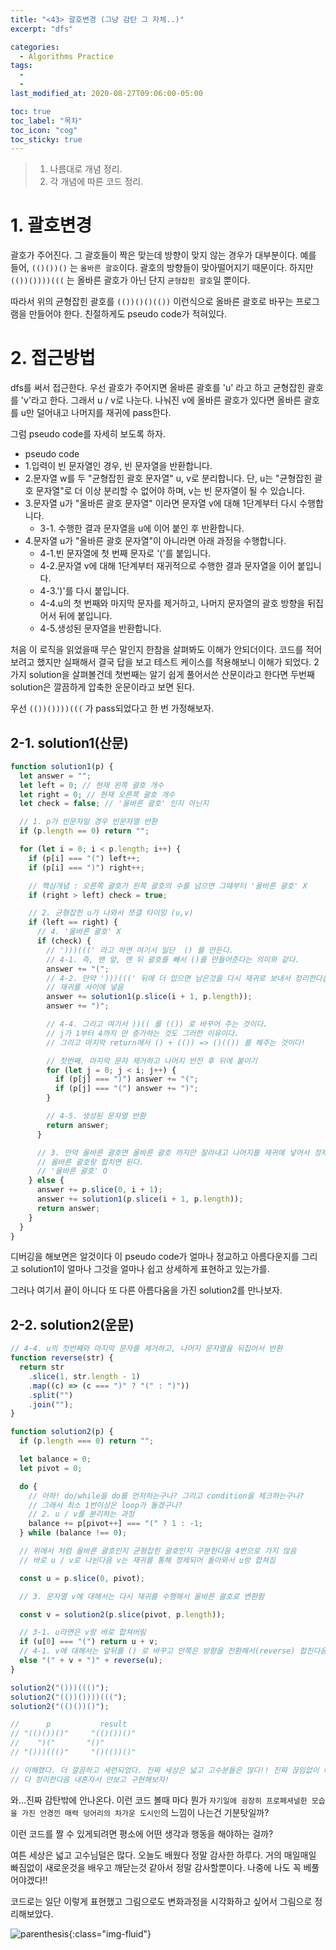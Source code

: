 ```yaml
---
title: "<43> 괄호변경 (그냥 감탄 그 자체..)"
excerpt: "dfs"

categories:
  - Algorithms Practice
tags:
  -
  -
last_modified_at: 2020-08-27T09:06:00-05:00

toc: true
toc_label: "목차"
toc_icon: "cog"
toc_sticky: true
---
```


> 1. 나름대로 개념 정리.
> 2. 각 개념에 따른 코드 정리.

# 1. 괄호변경

괄호가 주어진다. 그 괄호들이 짝은 맞는데 방향이 맞지 않는 경우가 대부분이다. 예를 들어, `(()())()` 는 `올바른 괄호`이다. 괄호의 방향들이 맞아떨어지기 때문이다. 하지만 `(())())))(((` 는 올바른 괄호가 아닌 단지 `균형잡힌 괄호`일 뿐이다.

따라서 위의 균형잡힌 괄호를 `(())()()(())` 이런식으로 올바른 괄호로 바꾸는 프로그램을 만들어야 한다. 친절하게도 pseudo code가 적혀있다.

# 2. 접근방법

dfs를 써서 접근한다. 우선 괄호가 주어지면 올바른 괄호를 'u' 라고 하고 균형잡힌 괄호를 'v'라고 한다. 그래서 u / v로 나눈다. 나눠진 v에 올바른 괄호가 있다면 올바른 괄호를 u만 덜어내고 나머지를 재귀에 pass한다.

그럼 pseudo code를 자세히 보도록 하자.

- pseudo code
- 1.입력이 빈 문자열인 경우, 빈 문자열을 반환합니다.
- 2.문자열 w를 두 "균형잡힌 괄호 문자열" u, v로 분리합니다. 단, u는 "균형잡힌 괄호 문자열"로 더 이상 분리할 수 없어야 하며, v는 빈 문자열이 될 수 있습니다.
- 3.문자열 u가 "올바른 괄호 문자열" 이라면 문자열 v에 대해 1단계부터 다시 수행합니다.
  - 3-1. 수행한 결과 문자열을 u에 이어 붙인 후 반환합니다.
- 4.문자열 u가 "올바른 괄호 문자열"이 아니라면 아래 과정을 수행합니다.
  - 4-1.빈 문자열에 첫 번째 문자로 '('를 붙입니다.
  - 4-2.문자열 v에 대해 1단계부터 재귀적으로 수행한 결과 문자열을 이어 붙입니다.
  - 4-3.')'를 다시 붙입니다.
  - 4-4.u의 첫 번째와 마지막 문자를 제거하고, 나머지 문자열의 괄호 방향을 뒤집어서 뒤에 붙입니다.
  - 4-5.생성된 문자열을 반환합니다.

처음 이 로직을 읽었을때 무슨 말인지 한참을 살펴봐도 이해가 안되더이다. 코드를 적어보려고 했지만 실패해서 결국 답을 보고 테스트 케이스를 적용해보니 이해가 되었다. 2가지 solution을 살펴볼건데 첫번째는 알기 쉽게 풀어서쓴 산문이라고 한다면 두번째 solution은 깔끔하게 압축한 운문이라고 보면 된다.

우선 `(())())))(((` 가 pass되었다고 한 번 가정해보자.

## 2-1. solution1(산문)

```javascript
function solution1(p) {
  let answer = "";
  let left = 0; // 현재 왼쪽 괄호 개수
  let right = 0; // 현재 오른쪽 괄호 개수
  let check = false; // '올바른 괄호' 인지 아닌지

  // 1. p가 빈문자일 경우 빈문자열 반환
  if (p.length == 0) return "";

  for (let i = 0; i < p.length; i++) {
    if (p[i] === "(") left++;
    if (p[i] === ")") right++;

    // 핵심개념 : 오른쪽 괄호가 왼쪽 괄호의 수를 넘으면 그때부터 '올바른 괄호' X
    if (right > left) check = true;

    // 2. 균형잡힌 u가 나와서 쪼갤 타이밍 (u,v)
    if (left == right) {
      // 4. '올바른 괄호' X
      if (check) {
        // ')))(((' 라고 하면 여기서 일단  () 를 만든다.
        // 4-1. 즉, 맨 앞, 맨 뒤 괄호를 빼서 ()를 만들어준다는 의미와 같다.
        answer += "(";
        // 4-2. 만약 ')))(((' 뒤에 더 있으면 남은것을 다시 재귀로 보내서 정리한다음 여기로 오게하기 위해서
        // 재귀를 사이에 넣음
        answer += solution1(p.slice(i + 1, p.length));
        answer += ")";

        // 4-4. 그리고 여기서 ))(( 를 (()) 로 바꾸어 주는 것이다.
        // j가 1부터 4까지 만 증가하는 것도 그러한 이유이다.
        // 그리고 마지막 return에서 () + (()) => ()(()) 를 해주는 것이다!

        // 첫번째, 마지막 문자 제거하고 나머지 반전 후 뒤에 붙이기
        for (let j = 0; j < i; j++) {
          if (p[j] === ")") answer += "(";
          if (p[j] === "(") answer += ")";
        }

        // 4-5. 생성된 문자열 반환
        return answer;
      }

      // 3. 만약 올바른 괄호면 올바른 괄호 까지만 잘라내고 나머지를 재귀에 넣어서 정제 한다음
      // 올바른 괄호랑 합치면 된다.
      // '올바른 괄호' O
    } else {
      answer += p.slice(0, i + 1);
      answer += solution1(p.slice(i + 1, p.length));
      return answer;
    }
  }
}
```

디버깅을 해보면은 알것이다 이 pseudo code가 얼마나 정교하고 아름다운지를 그리고 solution1이 얼마나 그것을 얼마나 쉽고 상세하게 표현하고 있는가를.

그러나 여기서 끝이 아니다 또 다른 아름다움을 가진 solution2를 만나보자.

## 2-2. solution2(운문)

```javascript
// 4-4. u의 첫번째와 마지막 문자를 제거하고, 나머지 문자열을 뒤집어서 반환
function reverse(str) {
  return str
    .slice(1, str.length - 1)
    .map((c) => (c === ")" ? "(" : ")"))
    .split("")
    .join("");
}

function solution2(p) {
  if (p.length === 0) return "";

  let balance = 0;
  let pivot = 0;

  do {
    // 아하! do/while을 do를 먼저하는구나? 그리고 condition을 체크하는구나?
    // 그래서 최소 1번이상은 loop가 돌겠구나?
    // 2. u / v를 분리하는 과정
    balance += p[pivot++] === "(" ? 1 : -1;
  } while (balance !== 0);

  // 위에서 처럼 올바른 괄호인지 균형잡힌 괄호인지 구분한다음 4번으로 가지 않음
  // 바로 u / v로 나뉜다음 v는 재귀를 통해 정제되어 돌아와서 u랑 합쳐짐

  const u = p.slice(0, pivot);

  // 3. 문자열 v에 대해서는 다시 재귀를 수행해서 올바른 괄호로 변환함

  const v = solution2(p.slice(pivot, p.length));

  // 3-1. u라면은 v랑 바로 합쳐버림
  if (u[0] === "(") return u + v;
  // 4-1. v에 대해서는 앞뒤를 () 로 바꾸고 안쪽은 방향을 전환해서(reverse) 합친다음 반환 함
  else "(" + v + ")" + reverse(u);
}

solution2("()))((()");
solution2("(())())))(((");
solution2("(()())()");

//      p	        result
// "(()())()"	  "(()())()"
//    ")("	     "()"
// "()))((()"	  "()(())()"

// 이해했다. 더 깔끔하고 세련되었다. 진짜 세상은 넓고 고수분들은 많다!! 진짜 끊임없이 배우고 성장해서 너무너무너무너무 좋다
// 다 정리한다음 내혼자서 안보고 구현해보자!
```

와...진짜 감탄밖에 안나온다. 이런 코드 볼때 마다 뭔가 `자기일에 굉장히 프로페셔널한 모습을 가진 안경낀 매력 덩어리의 차가운 도시인`의 느낌이 나는건 기분탓일까?

이런 코드를 짤 수 있게되려면 평소에 어떤 생각과 행동을 해야하는 걸까?

여튼 세상은 넓고 고수님덜은 많다. 오늘도 배웠다 정말 감사한 하루다. 거의 매일매일 빠짐없이 새로운것을 배우고 깨닫는것 같아서 정말 감사할뿐이다. 나중에 나도 꼭 베풀어야겠다!!

코드로는 일단 이렇게 표현했고 그림으로도 변화과정을 시각화하고 싶어서 그림으로 정리해보았다.

![parenthesis](https://yeonghunko.github.io/assets/img/algorithms/parenthesis.jpg){:class="img-fluid"}
